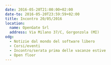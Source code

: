 ```yaml
---
date: 2016-05-20T21:00:00+02:00
date-to: 2016-05-20T23:59:59+02:00
title: Incontro 20/05/2016
location:
  name: OpenGate Srl
  address: Via Milano 37/C, Gorgonzola (MI)
odg:
  - Notizie dal mondo del software libero
  - Corsi/eventi
  - Incontro/serata prima delle vacanze estive
  - Open floor
---
```

